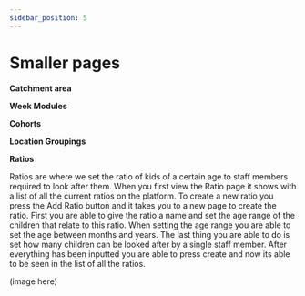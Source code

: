 ```yaml
---
sidebar_position: 5
---
```


# Smaller pages

**Catchment area**


**Week Modules**


**Cohorts**


**Location Groupings**


**Ratios**

Ratios are where we set the ratio of kids of a certain age to staff members required to look after them. When you first view the Ratio page it shows with a list of all the current ratios on the platform. To create a new ratio you press the Add Ratio button and it takes you to a new page to create the ratio. First you are able to give the ratio a name and set the age range of the children that relate to this ratio. When setting the age range you are able to set the age between months and years. The last thing you are able to do is set how many children can be looked after by a single staff member. After everything has been inputted you are able to press create and now its able to be seen in the list of all the ratios.

(image here)